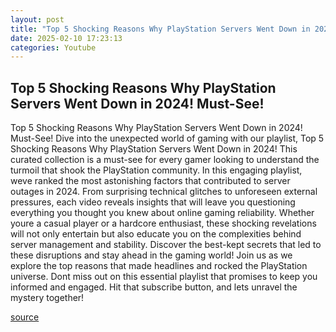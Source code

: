 ```yaml
---
layout: post
title: "Top 5 Shocking Reasons Why PlayStation Servers Went Down in 2024! Must-See!"
date: 2025-02-10 17:23:13
categories: Youtube
---
```


## Top 5 Shocking Reasons Why PlayStation Servers Went Down in 2024! Must-See!

Top 5 Shocking Reasons Why PlayStation Servers Went Down in 2024! Must-See!
Dive into the unexpected world of gaming with our playlist, Top 5 Shocking Reasons Why PlayStation Servers Went Down in 2024! This curated collection is a must-see for every gamer looking to understand the turmoil that shook the PlayStation community. 
In this engaging playlist, weve ranked the most astonishing factors that contributed to server outages in 2024. From surprising technical glitches to unforeseen external pressures, each video reveals insights that will leave you questioning everything you thought you knew about online gaming reliability. 
Whether youre a casual player or a hardcore enthusiast, these shocking revelations will not only entertain but also educate you on the complexities behind server management and stability. Discover the best-kept secrets that led to these disruptions and stay ahead in the gaming world!
Join us as we explore the top reasons that made headlines and rocked the PlayStation universe. Dont miss out on this essential playlist that promises to keep you informed and engaged. Hit that subscribe button, and lets unravel the mystery together!

[source](https://www.youtube.com/playlist?list=PLxXeNXdZLLrrY9KJVU3EJvr98LjFt7_wA)